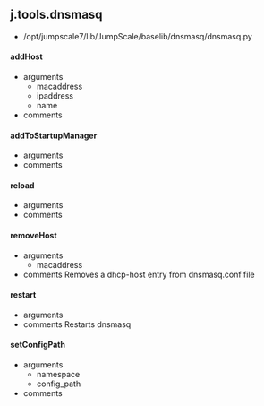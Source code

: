 ## j.tools.dnsmasq

- /opt/jumpscale7/lib/JumpScale/baselib/dnsmasq/dnsmasq.py

#### addHost 
- arguments
    - macaddress
    - ipaddress
    - name
- comments
    

#### addToStartupManager 
- arguments
- comments
    

#### reload 
- arguments
- comments
    

#### removeHost 
- arguments
    - macaddress
- comments
    Removes a dhcp-host entry from dnsmasq.conf file

#### restart 
- arguments
- comments
    Restarts dnsmasq

#### setConfigPath 
- arguments
    - namespace
    - config_path
- comments
    

